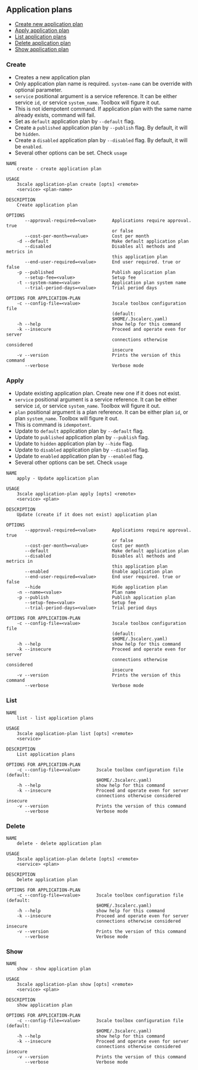 ## Application plans

* [Create new application plan](#create)
* [Apply application plan](#apply)
* [List application plans](#list)
* [Delete application plan](#delete)
* [Show application plan](#show)

### Create

* Creates a new application plan
* Only application plan name is required. `system-name` can be override with optional parameter.
* `service` positional argument is a service reference. It can be either service `id`, or service `system_name`. Toolbox will figure it out.
* This is not idempotent command. If application plan with the same name already exists, command will fail.
* Set as `default` application plan by `--default` flag.
* Create a `published` application plan by `--publish` flag. By default, it will be `hidden`.
* Create a `disabled` application plan by `--disabled` flag. By default, it will be `enabled`.
* Several other options can be set. Check `usage`

```shell
NAME
    create - create application plan

USAGE
    3scale application-plan create [opts] <remote>
    <service> <plan-name>

DESCRIPTION
    Create application plan

OPTIONS
       --approval-required=<value>      Applications require approval. true
                                        or false
       --cost-per-month=<value>         Cost per month
    -d --default                        Make default application plan
       --disabled                       Disables all methods and metrics in
                                        this application plan
       --end-user-required=<value>      End user required. true or false
    -p --published                      Publish application plan
       --setup-fee=<value>              Setup fee
    -t --system-name=<value>            Application plan system name
       --trial-period-days=<value>      Trial period days

OPTIONS FOR APPLICATION-PLAN
    -c --config-file=<value>            3scale toolbox configuration file
                                        (default:
                                        $HOME/.3scalerc.yaml)
    -h --help                           show help for this command
    -k --insecure                       Proceed and operate even for server
                                        connections otherwise considered
                                        insecure
    -v --version                        Prints the version of this command
       --verbose                        Verbose mode
```

### Apply

* Update existing application plan. Create new one if it does not exist.
* `service` positional argument is a service reference. It can be either service `id`, or service `system_name`. Toolbox will figure it out.
* `plan` positional argument is a plan reference. It can be either plan `id`, or plan `system_name`. Toolbox will figure it out.
* This is command is `idempotent`.
* Update to `default` application plan by `--default` flag.
* Update to `published` application plan by `--publish` flag.
* Update to `hidden` application plan by `--hide` flag.
* Update to `disabled` application plan by `--disabled` flag.
* Update to `enabled` application plan by `--enabled` flag.
* Several other options can be set. Check `usage`

```shell
NAME
    apply - Update application plan

USAGE
    3scale application-plan apply [opts] <remote>
    <service> <plan>

DESCRIPTION
    Update (create if it does not exist) application plan

OPTIONS
       --approval-required=<value>      Applications require approval. true
                                        or false
       --cost-per-month=<value>         Cost per month
       --default                        Make default application plan
       --disabled                       Disables all methods and metrics in
                                        this application plan
       --enabled                        Enable application plan
       --end-user-required=<value>      End user required. true or false
       --hide                           Hide application plan
    -n --name=<value>                   Plan name
    -p --publish                        Publish application plan
       --setup-fee=<value>              Setup fee
       --trial-period-days=<value>      Trial period days

OPTIONS FOR APPLICATION-PLAN
    -c --config-file=<value>            3scale toolbox configuration file
                                        (default:
                                        $HOME/.3scalerc.yaml)
    -h --help                           show help for this command
    -k --insecure                       Proceed and operate even for server
                                        connections otherwise considered
                                        insecure
    -v --version                        Prints the version of this command
       --verbose                        Verbose mode
```

### List

```shell
NAME
    list - list application plans

USAGE
    3scale application-plan list [opts] <remote>
    <service>

DESCRIPTION
    List application plans

OPTIONS FOR APPLICATION-PLAN
    -c --config-file=<value>      3scale toolbox configuration file (default:
                                  $HOME/.3scalerc.yaml)
    -h --help                     show help for this command
    -k --insecure                 Proceed and operate even for server
                                  connections otherwise considered insecure
    -v --version                  Prints the version of this command
       --verbose                  Verbose mode
```

### Delete

```shell
NAME
    delete - delete application plan

USAGE
    3scale application-plan delete [opts] <remote>
    <service> <plan>

DESCRIPTION
    Delete application plan

OPTIONS FOR APPLICATION-PLAN
    -c --config-file=<value>      3scale toolbox configuration file (default:
                                  $HOME/.3scalerc.yaml)
    -h --help                     show help for this command
    -k --insecure                 Proceed and operate even for server
                                  connections otherwise considered insecure
    -v --version                  Prints the version of this command
       --verbose                  Verbose mode
```

### Show


```shell
NAME
    show - show application plan

USAGE
    3scale application-plan show [opts] <remote>
    <service> <plan>

DESCRIPTION
    show application plan

OPTIONS FOR APPLICATION-PLAN
    -c --config-file=<value>      3scale toolbox configuration file (default:
                                  $HOME/.3scalerc.yaml)
    -h --help                     show help for this command
    -k --insecure                 Proceed and operate even for server
                                  connections otherwise considered insecure
    -v --version                  Prints the version of this command
       --verbose                  Verbose mode
```
